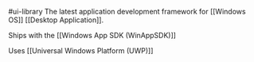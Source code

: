 #ui-library 
The latest application development framework for [[Windows OS]] [[Desktop Application]].

Ships with the [[Windows App SDK (WinAppSDK)]]

Uses [[Universal Windows Platform (UWP)]]